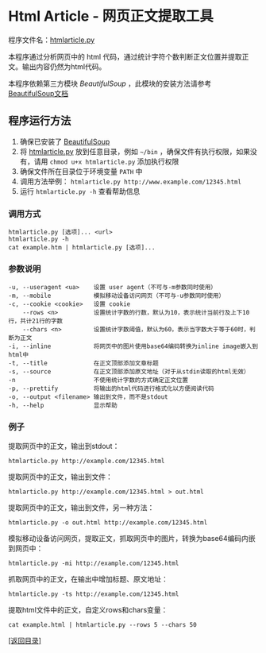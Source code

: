 Html Article - 网页正文提取工具
=================================

程序文件名：[htmlarticle.py](../src/pyxygen/htmlarticle.py)

本程序通过分析网页中的 html 代码，通过统计字符个数判断正文位置并提取正文。输出内容仍然为html代码。

本程序依赖第三方模块 *BeautifulSoup* ，此模块的安装方法请参考 [BeautifulSoup文档](http://www.crummy.com/software/BeautifulSoup/bs4/doc/)

## 程序运行方法

1. 确保已安装了 [BeautifulSoup](https://pypi.python.org/pypi/beautifulsoup4)
2. 将 [htmlarticle.py](../src/pyxygen/htmlarticle.py) 放到任意目录，例如 `~/bin` ，确保文件有执行权限，如果没有，请用 `chmod u+x htmlarticle.py` 添加执行权限
3. 确保文件所在目录位于环境变量 `PATH` 中
4. 调用方法举例： `htmlarticle.py http://www.example.com/12345.html`
5. 运行 `htmlarticle.py -h` 查看帮助信息

### 调用方式

	htmlarticle.py [选项]... <url>
	htmlarticle.py -h
	cat example.htm | htmlarticle.py [选项]...

### 参数说明

    -u, --useragent <ua>    设置 user agent（不可与-m参数同时使用）
    -m, --mobile            模拟移动设备访问网页（不可与-u参数同时使用）
    -c, --cookie <cookie>   设置 cookie
        --rows <n>          设置统计字数的行数，默认为10，表示统计当前行及上下10行，共计21行的字数
        --chars <n>         设置统计字数阈值，默认为60，表示当字数大于等于60时，判断为正文
    -i, --inline            将网页中的图片使用base64编码转换为inline image嵌入到html中
    -t, --title             在正文顶部添加文章标题
    -s, --source            在正文顶部添加原文地址（对于从stdin读取的html无效）
    -n                      不使用统计字数的方式确定正文位置
    -p, --prettify          将输出的html代码进行格式化以方便阅读代码
    -o, --output <filename> 输出到文件，而不是stdout
    -h, --help              显示帮助

### 例子

提取网页中的正文，输出到stdout：

```shell
htmlarticle.py http://example.com/12345.html
```

提取网页中的正文，输出到文件：

```shell
htmlarticle.py http://example.com/12345.html > out.html
```

提取网页中的正文，输出到文件，另一种方法：

```shell
htmlarticle.py -o out.html http://example.com/12345.html
```

模拟移动设备访问网页，提取正文，抓取网页中的图片，转换为base64编码内嵌到网页中：

```shell
htmlarticle.py -mi http://example.com/12345.html
```

抓取网页中的正文，在输出中增加标题、原文地址：

```shell
htmlarticle.py -ts http://example.com/12345.html
```

提取html文件中的正文，自定义rows和chars变量：

```shell
cat example.html | htmlarticle.py --rows 5 --chars 50
```

[[返回目录]](../readme.md)